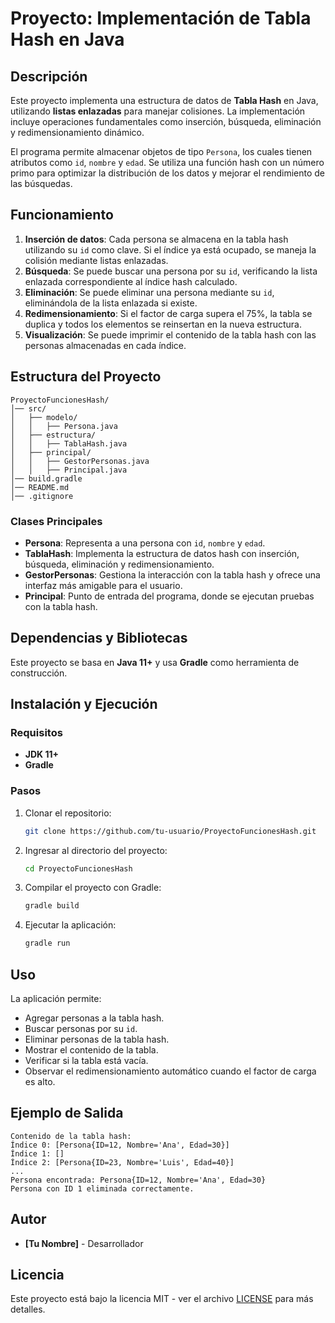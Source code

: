 # Proyecto: Implementación de Tabla Hash en Java

## Descripción

Este proyecto implementa una estructura de datos de **Tabla Hash** en Java, utilizando **listas enlazadas** para manejar colisiones. La implementación incluye operaciones fundamentales como inserción, búsqueda, eliminación y redimensionamiento dinámico. 

El programa permite almacenar objetos de tipo `Persona`, los cuales tienen atributos como `id`, `nombre` y `edad`. Se utiliza una función hash con un número primo para optimizar la distribución de los datos y mejorar el rendimiento de las búsquedas.

## Funcionamiento

1. **Inserción de datos**: Cada persona se almacena en la tabla hash utilizando su `id` como clave. Si el índice ya está ocupado, se maneja la colisión mediante listas enlazadas.
2. **Búsqueda**: Se puede buscar una persona por su `id`, verificando la lista enlazada correspondiente al índice hash calculado.
3. **Eliminación**: Se puede eliminar una persona mediante su `id`, eliminándola de la lista enlazada si existe.
4. **Redimensionamiento**: Si el factor de carga supera el 75%, la tabla se duplica y todos los elementos se reinsertan en la nueva estructura.
5. **Visualización**: Se puede imprimir el contenido de la tabla hash con las personas almacenadas en cada índice.

## Estructura del Proyecto

```
ProyectoFuncionesHash/
│── src/
│   ├── modelo/
│   │   ├── Persona.java
│   ├── estructura/
│   │   ├── TablaHash.java
│   ├── principal/
│   │   ├── GestorPersonas.java
│   │   ├── Principal.java
│── build.gradle
│── README.md
│── .gitignore
```

### Clases Principales

- **Persona**: Representa a una persona con `id`, `nombre` y `edad`.
- **TablaHash**: Implementa la estructura de datos hash con inserción, búsqueda, eliminación y redimensionamiento.
- **GestorPersonas**: Gestiona la interacción con la tabla hash y ofrece una interfaz más amigable para el usuario.
- **Principal**: Punto de entrada del programa, donde se ejecutan pruebas con la tabla hash.

## Dependencias y Bibliotecas

Este proyecto se basa en **Java 11+** y usa **Gradle** como herramienta de construcción.

## Instalación y Ejecución

### Requisitos

- **JDK 11+**
- **Gradle**

### Pasos

1. Clonar el repositorio:
   ```sh
   git clone https://github.com/tu-usuario/ProyectoFuncionesHash.git
   ```
2. Ingresar al directorio del proyecto:
   ```sh
   cd ProyectoFuncionesHash
   ```
3. Compilar el proyecto con Gradle:
   ```sh
   gradle build
   ```
4. Ejecutar la aplicación:
   ```sh
   gradle run
   ```

## Uso

La aplicación permite:

- Agregar personas a la tabla hash.
- Buscar personas por su `id`.
- Eliminar personas de la tabla hash.
- Mostrar el contenido de la tabla.
- Verificar si la tabla está vacía.
- Observar el redimensionamiento automático cuando el factor de carga es alto.

## Ejemplo de Salida

```
Contenido de la tabla hash:
Índice 0: [Persona{ID=12, Nombre='Ana', Edad=30}]
Índice 1: []
Índice 2: [Persona{ID=23, Nombre='Luis', Edad=40}]
...
Persona encontrada: Persona{ID=12, Nombre='Ana', Edad=30}
Persona con ID 1 eliminada correctamente.
```

## Autor

- **[Tu Nombre]** - Desarrollador

## Licencia

Este proyecto está bajo la licencia MIT - ver el archivo [LICENSE](LICENSE) para más detalles.

